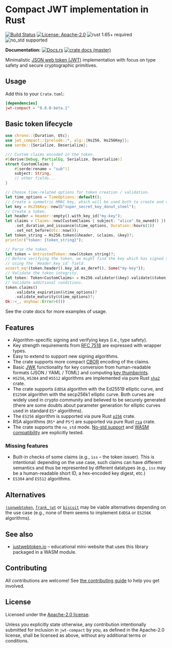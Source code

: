 # Compact JWT implementation in Rust

[![Build Status](https://github.com/slowli/jwt-compact/workflows/CI/badge.svg?branch=master)](https://github.com/slowli/jwt-compact/actions)
[![License: Apache-2.0](https://img.shields.io/github/license/slowli/jwt-compact.svg)](https://github.com/slowli/jwt-compact/blob/master/LICENSE)
![rust 1.65+ required](https://img.shields.io/badge/rust-1.65+-blue.svg?label=Required%20Rust)
![no_std supported](https://img.shields.io/badge/no__std-tested-green.svg)

**Documentation:** [![Docs.rs](https://docs.rs/jwt-compact/badge.svg)](https://docs.rs/jwt-compact/)
[![crate docs (master)](https://img.shields.io/badge/master-yellow.svg?label=docs)](https://slowli.github.io/jwt-compact/jwt_compact/)

Minimalistic [JSON web token (JWT)][JWT] implementation with focus on type safety
and secure cryptographic primitives.

## Usage

Add this to your `Crate.toml`:

```toml
[dependencies]
jwt-compact = "0.8.0-beta.1"
```

## Basic token lifecycle

```rust
use chrono::{Duration, Utc};
use jwt_compact::{prelude::*, alg::{Hs256, Hs256Key}};
use serde::{Serialize, Deserialize};

/// Custom claims encoded in the token.
#[derive(Debug, PartialEq, Serialize, Deserialize)]
struct CustomClaims {
    #[serde(rename = "sub")]
    subject: String,
    // other fields...
}

// Choose time-related options for token creation / validation.
let time_options = TimeOptions::default();
// Create a symmetric HMAC key, which will be used both to create and verify tokens.
let key = Hs256Key::new(b"super_secret_key_donut_steel");
// Create a token.
let header = Header::empty().with_key_id("my-key");
let claims = Claims::new(CustomClaims { subject: "alice".to_owned() })
    .set_duration_and_issuance(&time_options, Duration::hours(1))
    .set_not_before(Utc::now());
let token_string = Hs256.token(&header, &claims, &key)?;
println!("token: {token_string}");

// Parse the token.
let token = UntrustedToken::new(&token_string)?;
// Before verifying the token, we might find the key which has signed the token
// using the `Header.key_id` field.
assert_eq!(token.header().key_id.as_deref(), Some("my-key"));
// Validate the token integrity.
let token: Token<CustomClaims> = Hs256.validator(&key).validate(&token)?;
// Validate additional conditions.
token.claims()
    .validate_expiration(&time_options)?
    .validate_maturity(&time_options)?;
Ok::<_, anyhow::Error>(())
```

See the crate docs for more examples of usage.

## Features

- Algorithm-specific signing and verifying keys (i.e., type safety).
- Key strength requirements from [RFC 7518] are expressed with wrapper types.
- Easy to extend to support new signing algorithms.
- The crate supports more compact [CBOR] encoding of the claims.
- Basic [JWK] functionality for key conversion from human-readable formats (JSON / YAML / TOML)
  and computing [key thumbprints].
- `HS256`, `HS384` and `HS512` algorithms are implemented via pure Rust [`sha2`] crate.
- The crate supports `EdDSA` algorithm with the Ed25519 elliptic curve, and `ES256K` algorithm
  with the secp256k1 elliptic curve. Both curves are widely used in crypto community
  and believed to be securely generated (there are some doubts about parameter generation
  for elliptic curves used in standard `ES*` algorithms).
- The `ES256` algorithm is supported via pure Rust [`p256`] crate.
- RSA algorithms (`RS*` and `PS*`) are supported via pure Rust [`rsa`] crate.
- The crate supports the `no_std` mode. [No-std support](e2e-tests/no-std) 
  and [WASM compatibility](e2e-tests/wasm) are explicitly tested.

### Missing features

- Built-in checks of some claims (e.g., `iss` – the token issuer).
  This is intentional: depending on the use case, such claims can have different semantics
  and thus be represented by different datatypes (e.g., `iss` may be a human-readable short ID,
  a hex-encoded key digest, etc.)
- `ES384` and `ES512` algorithms.

## Alternatives

[`jsonwebtoken`], [`frank_jwt`] or [`biscuit`] may be viable alternatives depending on the use case
(e.g., none of them seems to implement `EdDSA` or `ES256K` algorithms).

## See also

- [justwebtoken.io](https://justwebtoken.io/) – educational mini-website that uses this library
  packaged in a WASM module.

## Contributing

All contributions are welcome! See [the contributing guide](CONTRIBUTING.md) to help
you get involved.

## License

Licensed under the [Apache-2.0 license](LICENSE).

Unless you explicitly state otherwise, any contribution intentionally submitted
for inclusion in `jwt-compact` by you, as defined in the Apache-2.0 license,
shall be licensed as above, without any additional terms or conditions.

[JWT]: https://jwt.io/
[JWK]: https://tools.ietf.org/html/rfc7517.html
[key thumbprints]: https://tools.ietf.org/html/rfc7638
[CBOR]: https://tools.ietf.org/html/rfc7049
[RFC 7518]: https://www.rfc-editor.org/rfc/rfc7518.html
[`sha2`]: https://crates.io/crates/sha2
[`jsonwebtoken`]: https://crates.io/crates/jsonwebtoken
[`frank_jwt`]: https://crates.io/crates/frank_jwt
[`biscuit`]: https://crates.io/crates/biscuit
[`p256`]: https://crates.io/crates/p256
[`rsa`]: https://crates.io/crates/rsa
